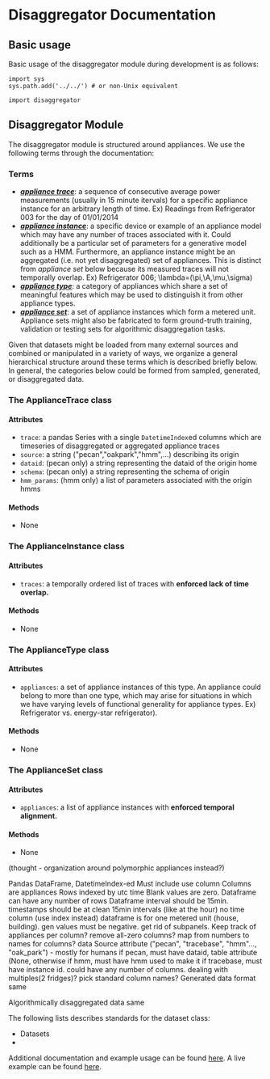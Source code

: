 Disaggregator Documentation
===========================

Basic usage
-----------
Basic usage of the disaggregator module during development is as follows:

    import sys
    sys.path.add('../../') # or non-Unix equivalent

    import disaggregator

Disaggregator Module
--------------------
The disaggregator module is structured around appliances. We use the
following terms through the documentation:

### Terms
- ***[appliance trace](#appliance-trace)***: a sequence of consecutive average
power measurements (usually in 15 minute itervals) for a specific appliance
instance for an arbitrary length of time. Ex) Readings from Refrigerator 003
for the day of 01/01/2014
- ***[appliance instance](#appliance-instance)***: a specific device or example
of an appliance model which may have any number of traces associated with it.
Could additionally be a particular set of parameters for a generative model
such as a HMM. Furthermore, an appliance instance might be an aggregated (i.e.
not yet disaggregated) set of appliances. This is distinct from *appliance set*
below because its measured traces will not temporally overlap.
Ex) Refrigerator 006; \lambda=(\pi,\A,\mu,\sigma)
- ***[appliance type](#appliance-type)***: a category of appliances which share
a set of meaningful features which may be used to distinguish it from other
appliance types.
- ***[appliance set](#appliance-set)***: a set of appliance instances which
form a metered unit. Appliance sets might also be fabricated to form
ground-truth training, validation or testing sets for algorithmic
disaggregation tasks.

Given that datasets might be loaded from many external sources and combined or
manipulated in a variety of ways, we organize a general hierarchical structure
around these terms which is described briefly below. In general, the categories
below could be formed from sampled, generated, or disaggregated data.

### The ApplianceTrace class
#### Attributes
- `trace`: a pandas Series with a single `DatetimeIndex`ed columns which are
timeseries of disaggregated or aggregated appliance traces
- `source`: a string ("pecan","oakpark","hmm",...) describing its origin
- `dataid`: (pecan only) a string representing the dataid of the origin home
- `schema`: (pecan only) a string representing the schema of origin
- `hmm_params`: (hmm only) a list of parameters associated with the origin hmms
#### Methods
- None

### The ApplianceInstance class
#### Attributes
- `traces`: a temporally ordered list of traces with **enforced lack of time
overlap.**
#### Methods
- None

### The ApplianceType class
#### Attributes
- `appliances`: a set of appliance instances of this type. An appliance could
belong to more than one type, which may arise for situations in which we have
varying levels of functional generality for appliance types. Ex) Refrigerator
vs. energy-star refrigerator).
#### Methods
- None

### The ApplianceSet class
#### Attributes
- `appliances`: a list of appliance instances with **enforced temporal
alignment.**
#### Methods
- None


(thought - organization around polymorphic appliances instead?)

Pandas DataFrame, DatetimeIndex-ed
Must include use column
Columns are appliances
Rows indexed by utc time
Blank values are zero.
Dataframe can have any number of rows
Dataframe interval should be 15min.
timestamps should be at clean 15min intervals (like at the hour)
no time column (use index instead)
dataframe is for one metered unit (house, building).
gen values must be negative.
get rid of subpanels. 
Keep track of appliances per column?
remove all-zero columns?
map from numbers to names for columns?
data
Source attribute ("pecan", "tracebase", "hmm"..., "oak_park") - mostly for humans
if pecan, must have dataid, table attribute (None, otherwise
if hmm, must have hmm used to make it
if tracebase, must have instance id. 
could have any number of columns.
dealing with multiples(2 fridges)?
pick standard column names?
Generated data format
same

Algorithmically disaggregated data
same

The following lists describes standards for the dataset class:
- Datasets 
- 


Additional documentation and example usage can be found [here](#). A live example
can be found [here](#).
